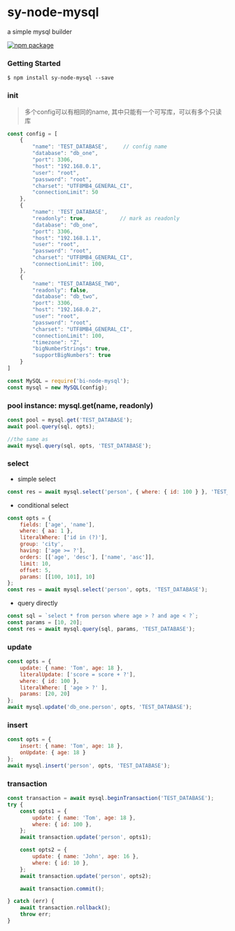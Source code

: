 # sy-node-mysql
a simple mysql builder

[![npm package](https://nodei.co/npm/sy-node-mysql.png?downloads=true&downloadRank=true&stars=true)](https://nodei.co/npm/sy-node-mysql/)


### Getting Started
```shell
$ npm install sy-node-mysql --save
```


### init
> 多个config可以有相同的name, 其中只能有一个可写库，可以有多个只读库

```js
const config = [
    {
        "name": 'TEST_DATABASE',     // config name
        "database": "db_one",
        "port": 3306,
        "host": "192.168.0.1",
        "user": "root",
        "password": "root",
        "charset": "UTF8MB4_GENERAL_CI",
        "connectionLimit": 50
    },
    {
        "name": 'TEST_DATABASE', 
        "readonly": true,           // mark as readonly
        "database": "db_one",
        "port": 3306,
        "host": "192.168.1.1",
        "user": "root",
        "password": "root",
        "charset": "UTF8MB4_GENERAL_CI",
        "connectionLimit": 100,
    },
    {
        "name": "TEST_DATABASE_TWO",
        "readonly": false,
        "database": "db_two",
        "port": 3306,
        "host": "192.168.0.2",
        "user": "root",
        "password": "root",
        "charset": "UTF8MB4_GENERAL_CI",
        "connectionLimit": 100,
        "timezone": "Z",
        "bigNumberStrings": true,
        "supportBigNumbers": true
    }
]

const MySQL = require('bi-node-mysql');
const mysql = new MySQL(config);

```

### pool instance:   mysql.get(name, readonly)
```js
const pool = mysql.get('TEST_DATABASE');
await pool.query(sql, opts);

//the same as
await mysql.query(sql, opts, 'TEST_DATABASE');
```

### select

* simple select

```js
const res = await mysql.select('person', { where: { id: 100 } }, 'TEST_DATABASE', true);
```

* conditional select

```js
const opts = {
    fields: ['age', 'name'],
    where: { aa: 1 },
    literalWhere: ['id in (?)'],
    group: 'city',
    having: ['age >= ?'],
    orders: [['age', 'desc'], ['name', 'asc']],
    limit: 10,
    offset: 5,
    params: [[100, 101], 10]
};
const res = await mysql.select('person', opts, 'TEST_DATABASE');
```

* query directly

```js
const sql = `select * from person where age > ? and age < ?`;
const params = [10, 20];
const res = await mysql.query(sql, params, 'TEST_DATABASE');
```


### update

```js
const opts = {
    update: { name: 'Tom', age: 18 },
    literalUpdate: ['score = score + ?'],
    where: { id: 100 },
    literalWhere: [ 'age > ?' ],
    params: [20, 20]
};
await mysql.update('db_one.person', opts, 'TEST_DATABASE');
```

### insert

```js
const opts = {
    insert: { name: 'Tom', age: 18 },
    onUpdate: { age: 18 }
};
await mysql.insert('person', opts, 'TEST_DATABASE');
```

### transaction

```js
const transaction = await mysql.beginTransaction('TEST_DATABASE');
try {
    const opts1 = {
        update: { name: 'Tom', age: 18 },
        where: { id: 100 },
    };
    await transaction.update('person', opts1);

    const opts2 = {
        update: { name: 'John', age: 16 },
        where: { id: 10 },
    };
    await transaction.update('person', opts2);

    await transaction.commit();

} catch (err) {
    await transaction.rollback();
    throw err;
}
```